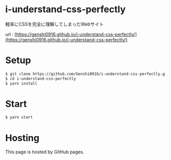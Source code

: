 # i-understand-css-perfectly

軽率にCSSを完全に理解してしまったWebサイト

url : [https://genshi0916.github.io/i-understand-css-perfectly/](https://genshi0916.github.io/i-understand-css-perfectly/)
# Setup
 
```bash
$ git clone https://github.com/Genshi0916/i-understand-css-perfectly.git
$ cd i-understand-css-perfectly
$ yarn install
``` 
# Start

```bash
$ yarn start
```
# Hosting

This page is hosted by GitHub pages.
